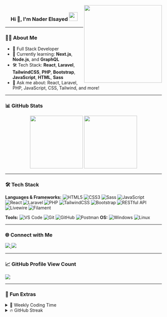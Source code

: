 <img width="250" align="right" src="https://c.tenor.com/_DOBjnGspYAAAAAM/code-coding.gif">

<h3 align="center">
  Hi 👋, I'm Nader Elsayed
  <img src="https://media.giphy.com/media/hvRJCLFzcasrR4ia7z/giphy.gif" width="28">
</h3>



---

### 👨‍💻 About Me
- 🏢 Full Stack Developer
- 🌱 Currently learning: **Next.js**, **Node.js**, and **GraphQL**
- 🛠️ Tech Stack: **React**, **Laravel**, **TailwindCSS**, **PHP**, **Bootstrap**, **JavaScript**, **HTML**, **Sass**
- 💬 Ask me about: React, Laravel, PHP, JavaScript, CSS, Tailwind, and more!

---

### 📊 GitHub Stats

<p align="center">
  <img src="https://github-readme-stats.vercel.app/api?username=naderelsayedd&show_icons=true&theme=radical" height="170"/>
  <img src="https://github-readme-stats.vercel.app/api/top-langs/?username=naderelsayedd&layout=compact&theme=radical" height="170"/>
</p>

---



### 🛠 Tech Stack

**Languages & Frameworks:**
![HTML5](https://img.shields.io/badge/html5-%23E34F26.svg?style=for-the-badge&logo=html5&logoColor=white)
![CSS3](https://img.shields.io/badge/css3-%231572B6.svg?style=for-the-badge&logo=css3&logoColor=white)
![Sass](https://img.shields.io/badge/Sass-CC6699.svg?style=for-the-badge&logo=Sass&logoColor=white)
![JavaScript](https://img.shields.io/badge/javascript-%23323330.svg?style=for-the-badge&logo=javascript&logoColor=%23F7DF1E)
![React](https://img.shields.io/badge/React-%2300d8ff.svg?style=for-the-badge&logo=React&logoColor=white)
![Laravel](https://img.shields.io/badge/laravel-%23FF2D20.svg?style=for-the-badge&logo=laravel&logoColor=white)
![PHP](https://img.shields.io/badge/php-%23777BB4.svg?style=for-the-badge&logo=php&logoColor=white)
![TailwindCSS](https://img.shields.io/badge/Tailwind_CSS-38B2AC?style=for-the-badge&logo=tailwind-css&logoColor=white)
![Bootstrap](https://img.shields.io/badge/bootstrap-%238511FA.svg?style=for-the-badge&logo=bootstrap&logoColor=white)
![RESTful API](https://img.shields.io/badge/RESTful%20API-%2300ADD8.svg?style=for-the-badge&logo=api&logoColor=white)
![Livewire](https://img.shields.io/badge/Livewire-%23F72C2C.svg?style=for-the-badge&logo=laravel&logoColor=white)
![Filament](https://img.shields.io/badge/Filament-%237B2FF2.svg?style=for-the-badge&logo=data&logoColor=white)



**Tools:**
![VS Code](https://img.shields.io/badge/Visual%20Studio%20Code-0078d7.svg?style=for-the-badge&logo=visual-studio-code&logoColor=white)
![Git](https://img.shields.io/badge/git-%23F05033.svg?style=for-the-badge&logo=git&logoColor=white)
![GitHub](https://img.shields.io/badge/github-%23121011.svg?style=for-the-badge&logo=github&logoColor=white)
![Postman](https://img.shields.io/badge/Postman-FF6C37?style=for-the-badge&logo=postman&logoColor=white)
**OS:**
![Windows](https://img.shields.io/badge/Windows%2011-%230079d5.svg?style=for-the-badge&logo=Windows%2011&logoColor=white)
![Linux](https://img.shields.io/badge/Linux-FCC624?style=for-the-badge&logo=linux&logoColor=black)

---

### 🌐 Connect with Me
<a href="https://www.linkedin.com/in/nader-elsayed-6664ba1a5/" target="_blank">
  <img src="https://img.shields.io/badge/-LinkedIn-0077B5?style=for-the-badge&logo=linkedin&logoColor=white"/>
</a>
<a href="https://www.facebook.com/engNaderSayed" target="_blank">
  <img src="https://img.shields.io/badge/-Facebook-1877F2?style=for-the-badge&logo=facebook&logoColor=white"/>
</a>

---

### 📈 GitHub Profile View Count
<a href="https://komarev.com/ghpvc/?username=naderelsayedd&style=for-the-badge">
  <img src="https://komarev.com/ghpvc/?username=naderelsayedd&style=for-the-badge">
</a>

---

### 🎯 Fun Extras

<details>
  <summary>📅 Weekly Coding Time</summary>
  <img src="https://github-readme-activity-graph.vercel.app/graph?username=naderelsayedd&theme=rogue" />
</details>

<details>
  <summary>🔥 GitHub Streak</summary>
  <img src="https://github-readme-streak-stats.herokuapp.com/?user=naderelsayedd&theme=radical" />
</details>
